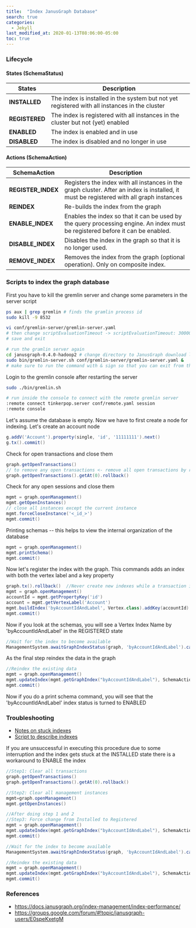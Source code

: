 ```yaml
---
title:  "Index JanusGraph Database"
search: true
categories: 
  - Jekyll
last_modified_at: 2020-01-13T08:06:00-05:00
toc: true
---
```


### Lifecycle

#### States (SchemaStatus)

States | Description
------------ | -------------
**INSTALLED** | The index is installed in the system but not yet registered with all instances in the cluster
**REGISTERED** | The index is registered with all instances in the cluster but not (yet) enabled
**ENABLED** | The index is enabled and in use
**DISABLED** | The index is disabled and no longer in use

#### Actions (SchemaAction)

SchemaAction | Description
------------ | -------------
**REGISTER_INDEX** | Registers the index with all instances in the graph cluster. After an index is installed, it must be registered with all graph instances
**REINDEX** | Re-builds the index from the graph
**ENABLE_INDEX** | Enables the index so that it can be used by the query processing engine. An index must be registered before it can be enabled.
**DISABLE_INDEX** | Disables the index in the graph so that it is no longer used.
**REMOVE_INDEX** | Removes the index from the graph (optional operation). Only on composite index.

### Scripts to index the graph database

First you have to kill the gremlin server and change some parameters in the server script
```bash
ps aux | grep gremlin # finds the gramlin process id
sudo kill -9 8532

vi conf/gremlin-server/gremlin-server.yaml
# then change scriptEvaluationTimeout -> scriptEvaluationTimeout: 300000 
# save and exit

# run the gramlin server again
cd janusgraph-0.4.0-hadoop2 # change directory to JanusGraph download location
sudo bin/gremlin-server.sh conf/gremlin-server/gremlin-server.yaml &
# make sure to run the command with & sign so that you can exit from the the command without killing it

```

Login to the gremlin console after restarting the server
```bash
sudo ./bin/gremlin.sh

# run inside the console to connect with the remote gremlin server
:remote connect tinkerpop.server conf/remote.yaml session
:remote console
```

Let's assume the database is empty. Now we have to first create a node for indexing.
Let's create an account node

```groovy
g.addV('Account').property(single, 'id', '11111111').next()
g.tx().commit()
```

Check for open transactions and close them
```groovy
graph.getOpenTransactions()
// to remove any open transactions <- remove all open transactions by repeating the command
graph.getOpenTransactions().getAt(0).rollback()
```

Check for any open sessions and close them
```groovy
mgmt = graph.openManagement()
mgmt.getOpenInstances()
// close all instances except the current instance
mgmt.forceCloseInstance('<_id_>')
mgmt.commit()
```
Printing schemas -- this helps to view the internal organization of the database
```groovy
mgmt = graph.openManagement()
mgmt.printSchema()
mgmt.commit()
```

Now let's register the index with the graph. This commands adds an index with both the vertex label and a key property
```groovy
graph.tx().rollback()  //Never create new indexes while a transaction is active
mgmt = graph.openManagement()
accountId = mgmt.getPropertyKey('id')
account = mgmt.getVertexLabel('Account')
mgmt.buildIndex('byAccountIdAndLabel', Vertex.class).addKey(accountId).indexOnly(account).buildCompositeIndex()
mgmt.commit()
```

Now if you look at the schemas, you will see a Vertex Index Name by 'byAccountIdAndLabel' in the REGISTERED state
```groovy
//Wait for the index to become available
ManagementSystem.awaitGraphIndexStatus(graph, 'byAccountIdAndLabel').call()
```

As the final step reindex the data in the graph
```groovy
//Reindex the existing data
mgmt = graph.openManagement()
mgmt.updateIndex(mgmt.getGraphIndex("byAccountIdAndLabel"), SchemaAction.REINDEX).get()
mgmt.commit()
```

Now if you do a print schema command, you will see that the 'byAccountIdAndLabel' index status is turned to ENABLED

### Troubleshooting

* [Notes on stuck indexes](https://stackoverflow.com/questions/40585417/titan-db-ignoring-index/40591478#40591478)
* [Script to describe indexes](https://gist.github.com/robertdale/ad4c63910009dd1118abe67b33ce41e1)

If you are unsuccessful in executing this procedure due to some interruption and the index gets 
stuck at the INSTALLED state there is a workaround to ENABLE the index


```groovy
//Step1: Clear all transactions
graph.getOpenTransactions()
graph.getOpenTransactions().getAt(0).rollback()

//Step2: Clear all management instances
mgmt=graph.openManagement()
mgmt.getOpenInstances() 

//After doing step 1 and 2
//Step3: Force change from Installed to Registered
mgmt = graph.openManagement()
mgmt.updateIndex(mgmt.getGraphIndex("byAccountIdAndLabel"), SchemaAction.REGISTER_INDEX).get()
mgmt.commit()

//Wait for the index to become available
ManagementSystem.awaitGraphIndexStatus(graph, 'byAccountIdAndLabel').call()

//Reindex the existing data
mgmt = graph.openManagement()
mgmt.updateIndex(mgmt.getGraphIndex("byAccountIdAndLabel"), SchemaAction.REINDEX).get()
mgmt.commit()
```


### References

* https://docs.janusgraph.org/index-management/index-performance/
* https://groups.google.com/forum/#!topic/janusgraph-users/E0speKxetgM